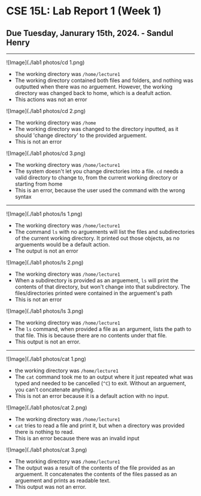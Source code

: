 # CSE 15L: Lab Report 1 (Week 1)
## Due Tuesday, Janurary 15th, 2024. - Sandul Henry

---

![Image](./lab1 photos/cd 1.png)
* The working directory was `/home/lecture1`
* The working directory contained both files and folders, and nothing was outputted when there was no arguement. However, the working directory was changed back to home, which is a deafult action.
* This actions was not an error

![Image](./lab1 photos/cd 2.png)
* The working directory was `/home`
* The working directory was changed to the directory inputted, as it should 'change directory' to the provided arguement.
* This is not an error

![Image](./lab1 photos/cd 3.png)
* The working directory was `/home/lecture1`
* The system doesn't let you change directories into a file. `cd` needs a valid directory to change to, from the current working directory or starting from home
* This is an error, because the user used the command with the wrong syntax

---

![Image](./lab1 photos/ls 1.png)
* The working directory was `/home/lecture1`
* The command `ls` with no arguements will list the files and subdirectories of the current working directory. It printed out those objects, as no arguements would be a default action.
* The output is not an error

![Image](./lab1 photos/ls 2.png)
* The working directory was `/home/lecture1`
* When a subdirectory is provided as an arguement, `ls` will print the contents of that directory, but won't change into that subdirectory. The files/directories printed were contained in the arguement's path
* This is not an error

![Image](./lab1 photos/ls 3.png)
* The working directory was `/home/lecture1`
* The `ls` command, when provided a file as an argument, lists the path to that file. This is because there are no contents under that file.
* This output is not an error.

---

![Image](./lab1 photos/cat 1.png)
* the working directory was `/home/lecture1`
* The `cat` command took me to an output where it just repeated what was typed and needed to be cancelled (`^C`) to exit. Without an arguement, you can't concatenate anything.
* This is not an error because it is a default action with no input.

![Image](./lab1 photos/cat 2.png)
* The working directory was `/home/lecture1`
* `cat` tries to read a file and print it, but when a directory was provided there is nothing to read.
* This is an error because there was an invalid input

![Image](./lab1 photos/cat 3.png)
* The working directory was `/home/lecture1`
* The output was a result of the contents of the file provided as an arguement. It concatenates the contents of the files passed as an arguement and prints as readable text.
* This output was not an error.
